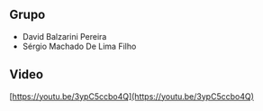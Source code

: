 ## Grupo
 - David Balzarini Pereira
 - Sérgio Machado De Lima Filho

## Video
[https://youtu.be/3ypC5ccbo4Q](https://youtu.be/3ypC5ccbo4Q)
